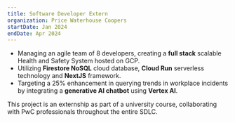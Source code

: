 ```yaml
---
title: Software Developer Extern
organization: Price Waterhouse Coopers
startDate: Jan 2024
endDate: Apr 2024
---
```

- Managing an agile team of 8 developers, creating a  **full stack** scalable Health and Safety System hosted on GCP.
- Utilizing **Firestore NoSQL** cloud database, **Cloud Run** serverless technology and **NextJS** framework.
- Targeting a 25% enhancement in querying trends in workplace incidents by integrating a **generative AI chatbot** using **Vertex AI**.
  
This project is an externship as part of a university course, collaborating with PwC professionals throughout the entire SDLC.
